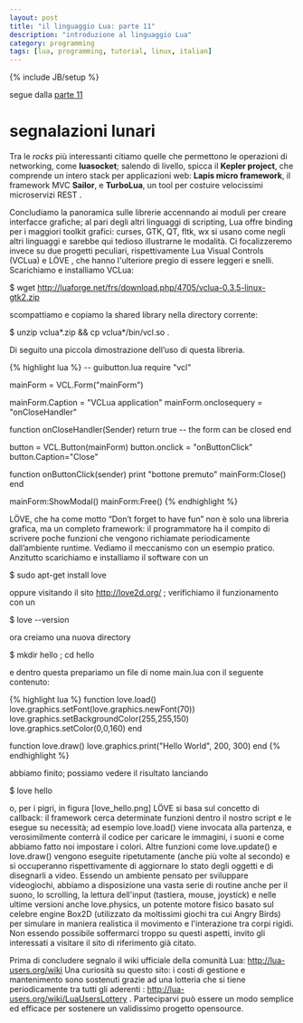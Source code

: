 ```yaml
---
layout: post
title: "il linguaggio Lua: parte 11"
description: "introduzione al linguaggio Lua"
category: programming
tags: [lua, programming, tutorial, linux, italian]
---
```

{% include JB/setup %}

segue dalla [parte 11](http://ilmanzo.github.io/programming/2018/09/04/il-linguaggio-lua-11)

# segnalazioni lunari

Tra le *rocks* più interessanti citiamo quelle che permettono le operazioni di networking, come **luasocket**; salendo di livello, spicca il **Kepler project**, che comprende un intero stack per applicazioni web: **Lapis micro framework**, il framework MVC **Sailor**, e **TurboLua**, un tool per costuire velocissimi microservizi REST .

Concludiamo la panoramica sulle librerie accennando ai moduli per creare interfacce grafiche; al pari degli altri linguaggi di scripting, Lua offre binding per i maggiori toolkit grafici: curses, GTK, QT, fltk, wx si usano come negli altri linguaggi e sarebbe qui tedioso illustrarne le modalità. Ci focalizzeremo invece su due progetti peculiari, rispettivamente Lua Visual Controls (VCLua) e LÖVE , che hanno l'ulteriore pregio di essere leggeri e snelli.
Scarichiamo e installiamo VCLua:

$ wget http://luaforge.net/frs/download.php/4705/vclua-0.3.5-linux-gtk2.zip

scompattiamo e copiamo la shared library nella directory corrente:

$ unzip vclua*.zip && cp vclua*/bin/vcl.so .

Di seguito una piccola dimostrazione dell’uso di questa libreria.

{% highlight lua %}
-- guibutton.lua
require "vcl"

mainForm = VCL.Form("mainForm")

mainForm.Caption = "VCLua application"
mainForm.onclosequery = "onCloseHandler" 

function onCloseHandler(Sender)
	return true -- the form can be closed
end

button = VCL.Button(mainForm)
button.onclick = "onButtonClick"
button.Caption="Close"

function onButtonClick(sender)
  print "bottone premuto"
  mainForm:Close()
end

mainForm:ShowModal()
mainForm:Free()
{% endhighlight %}

LÖVE, che ha come motto “Don’t forget to have fun” non è solo una libreria grafica, ma un completo framework: il programmatore ha il compito di scrivere poche funzioni che vengono richiamate periodicamente dall’ambiente runtime. Vediamo il meccanismo con un esempio pratico. Anzitutto scarichiamo e installiamo il software con un 

$ sudo apt-get install love

oppure visitando il sito http://love2d.org/ ; verifichiamo il funzionamento con un 

$ love --version 

ora creiamo una nuova directory

$ mkdir hello ; cd hello

e dentro questa prepariamo un file di nome main.lua con il seguente contenuto:

{% highlight lua %}
function love.load()
  love.graphics.setFont(love.graphics.newFont(70))
  love.graphics.setBackgroundColor(255,255,150)
  love.graphics.setColor(0,0,160)
end

function love.draw()
  love.graphics.print("Hello World", 200, 300)
end
{% endhighlight %}

abbiamo finito; possiamo vedere il risultato lanciando

$ love hello

o, per i pigri, in figura [love_hello.png]
LÖVE si basa sul concetto di callback: il framework cerca determinate funzioni dentro il nostro script e le esegue su necessità; ad esempio love.load() viene invocata alla partenza, e verosimilmente conterrà il codice per caricare le immagini, i suoni e come abbiamo fatto noi impostare i colori. Altre funzioni come love.update() e love.draw() vengono eseguite ripetutamente (anche più volte al secondo) e si occuperanno rispettivamente di aggiornare lo stato degli oggetti e di disegnarli a video. Essendo un ambiente pensato per sviluppare videogiochi, abbiamo a disposizione una vasta serie di routine anche per il suono, lo scrolling, la lettura dell'input (tastiera, mouse, joystick) e nelle ultime versioni anche love.physics, un potente motore fisico basato sul celebre engine Box2D (utilizzato da moltissimi giochi tra cui Angry Birds)  per simulare in maniera realistica il movimento e l'interazione tra corpi rigidi. Non essendo possibile soffermarci troppo su questi aspetti, invito gli interessati a visitare il sito di riferimento già citato.

Prima di concludere segnalo il wiki ufficiale della comunità Lua: http://lua-users.org/wiki
Una curiosità su questo sito: i costi di gestione e mantenimento sono sostenuti grazie ad una lotteria che si tiene periodicamente tra tutti gli aderenti : http://lua-users.org/wiki/LuaUsersLottery . Parteciparvi può essere un modo semplice ed efficace per sostenere un validissimo progetto opensource.